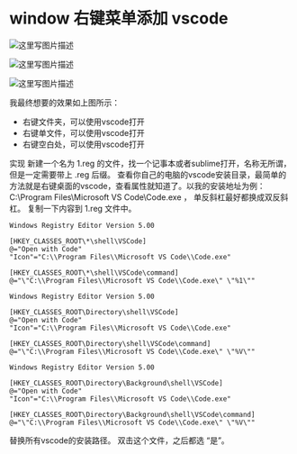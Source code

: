 # window 右键菜单添加 vscode



![这里写图片描述](https://img-blog.csdn.net/20180830001158174?watermark/2/text/aHR0cHM6Ly9ibG9nLmNzZG4ubmV0L0dyZWVrTXJ6eko=/font/5a6L5L2T/fontsize/400/fill/I0JBQkFCMA==/dissolve/70)







![这里写图片描述](https://img-blog.csdn.net/20180830001257922?watermark/2/text/aHR0cHM6Ly9ibG9nLmNzZG4ubmV0L0dyZWVrTXJ6eko=/font/5a6L5L2T/fontsize/400/fill/I0JBQkFCMA==/dissolve/70)

![这里写图片描述](https://img-blog.csdn.net/20180830001335376?watermark/2/text/aHR0cHM6Ly9ibG9nLmNzZG4ubmV0L0dyZWVrTXJ6eko=/font/5a6L5L2T/fontsize/400/fill/I0JBQkFCMA==/dissolve/70)



我最终想要的效果如上图所示：
- 右键文件夹，可以使用vscode打开
- 右键单文件，可以使用vscode打开
- 右键空白处，可以使用vscode打开

实现
新建一个名为 1.reg 的文件，找一个记事本或者sublime打开，名称无所谓，但是一定需要带上 .reg 后缀。
查看你自己的电脑的vscode安装目录，最简单的方法就是右键桌面的vscode，查看属性就知道了。以我的安装地址为例：C:\\Program Files\\Microsoft VS Code\\Code.exe ， 单反斜杠最好都换成双反斜杠。
复制一下内容到 1.reg 文件中。

~~~
Windows Registry Editor Version 5.00

[HKEY_CLASSES_ROOT\*\shell\VSCode]
@="Open with Code"
"Icon"="C:\\Program Files\\Microsoft VS Code\\Code.exe"

[HKEY_CLASSES_ROOT\*\shell\VSCode\command]
@="\"C:\\Program Files\\Microsoft VS Code\\Code.exe\" \"%1\""

Windows Registry Editor Version 5.00

[HKEY_CLASSES_ROOT\Directory\shell\VSCode]
@="Open with Code"
"Icon"="C:\\Program Files\\Microsoft VS Code\\Code.exe"

[HKEY_CLASSES_ROOT\Directory\shell\VSCode\command]
@="\"C:\\Program Files\\Microsoft VS Code\\Code.exe\" \"%V\""

Windows Registry Editor Version 5.00

[HKEY_CLASSES_ROOT\Directory\Background\shell\VSCode]
@="Open with Code"
"Icon"="C:\\Program Files\\Microsoft VS Code\\Code.exe"

[HKEY_CLASSES_ROOT\Directory\Background\shell\VSCode\command]
@="\"C:\\Program Files\\Microsoft VS Code\\Code.exe\" \"%V\""

~~~



替换所有vscode的安装路径。
双击这个文件，之后都选 “是”。
